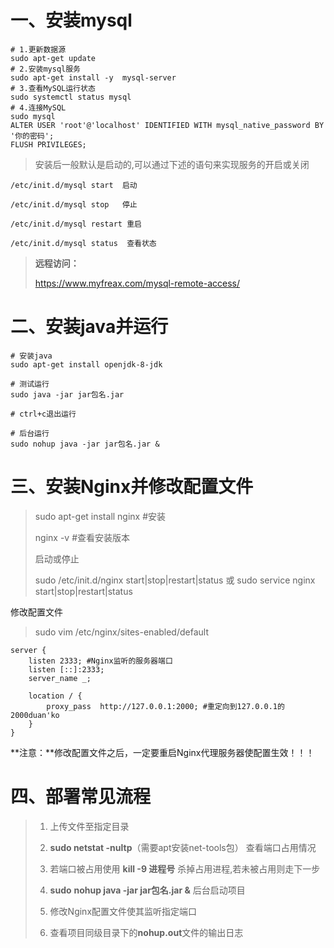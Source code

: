 # 一、安装mysql

```
# 1.更新数据源
sudo apt-get update
# 2.安装mysql服务
sudo apt-get install -y  mysql-server
# 3.查看MySQL运行状态
sudo systemctl status mysql
# 4.连接MySQL
sudo mysql
ALTER USER 'root'@'localhost' IDENTIFIED WITH mysql_native_password BY '你的密码';
FLUSH PRIVILEGES;
```

> 安装后一般默认是启动的,可以通过下述的语句来实现服务的开启或关闭

```
/etc/init.d/mysql start  启动
 
/etc/init.d/mysql stop   停止
 
/etc/init.d/mysql restart 重启
 
/etc/init.d/mysql status  查看状态
```

> **远程访问：**
>
> https://www.myfreax.com/mysql-remote-access/

# 二、安装java并运行

```
# 安装java
sudo apt-get install openjdk-8-jdk

# 测试运行
sudo java -jar jar包名.jar

# ctrl+c退出运行

# 后台运行
sudo nohup java -jar jar包名.jar &
```

# 三、安装Nginx并修改配置文件

> sudo apt-get install nginx #安装
>
> nginx -v #查看安装版本
>
> 启动或停止
>
> sudo /etc/init.d/nginx start|stop|restart|status
> 或
> sudo service nginx start|stop|restart|status

修改配置文件

> sudo vim /etc/nginx/sites-enabled/default

```
server {
	listen 2333; #Nginx监听的服务器端口
	listen [::]:2333;
	server_name _;

	location / {
		proxy_pass  http://127.0.0.1:2000; #重定向到127.0.0.1的2000duan'ko
	}
}
```

**注意：**修改配置文件之后，一定要重启Nginx代理服务器使配置生效！！！

# 四、部署常见流程

> 1. 上传文件至指定目录
>
> 2. **sudo netstat -nultp**（需要apt安装net-tools包） 查看端口占用情况
> 3. 若端口被占用使用 **kill -9 进程号** 杀掉占用进程,若未被占用则走下一步
> 4. **sudo** **nohup java -jar jar包名.jar &** 后台启动项目
> 5. 修改Nginx配置文件使其监听指定端口
> 6. 查看项目同级目录下的**nohup.out**文件的输出日志

